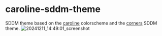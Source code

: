 # caroline-sddm-theme
SDDM theme based on the [caroline](https://codeberg.org/ed/base16-schemes) colorscheme and the [corners](https://github.com/aczw/sddm-theme-corners) SDDM theme.
![20241211_14:49:01_screenshot](https://github.com/user-attachments/assets/744bf0ef-3e3c-4719-8ea9-f6476bed7578)

